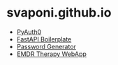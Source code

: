 # svaponi.github.io

- [PyAuth0](https://svaponi.github.io/pyauth0)
- [FastAPI Boilerplate](https://svaponi.github.io/fastapi-boilerplate)
- [Password Generator](https://svaponi.github.io/password-generator)
- [EMDR Therapy WebApp](https://svaponi.github.io/emdr-therapy-webapp)

